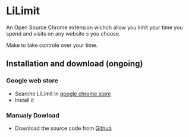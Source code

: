 # LiLimit

An Open Source Chrome extension wichch allow you limit your time you spend and visits on any website s you choose.

Make to take controle over your time.


## Installation and download (ongoing)

### Google web store

- Searche LiLimit in [google chrome store](https://chrome.google.com/webstore/category/extensions)
- Install it

### Manualy Dowload

- Download the source code from [Github](https://github.com/jonis100/LiLimit)
